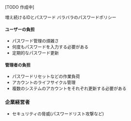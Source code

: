 [TODO 作成中]

増え続けるIDとパスワード
バラバラのパスワードポリシー


#### ユーザーの負担

- パスワード管理の煩雑さ
- 何度もパスワードを入力する必要がある
- 定期的なパスワード更新

#### 管理者の負担

- パスワードリセットなどの作業負荷
- アカウントのライフサイクル管理
- 複数のシステムのアカウントをそれぞれ更新する必要がある

### 企業経営者

- セキュリティの脅威(パスワードリスト攻撃など)

